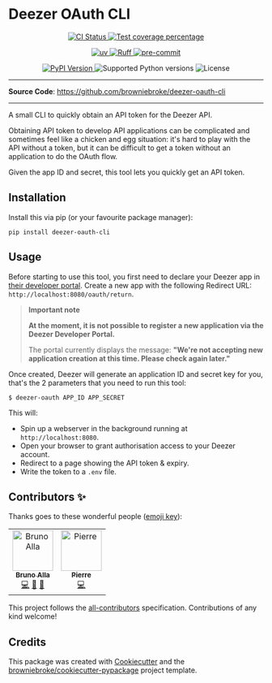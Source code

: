 # Deezer OAuth CLI

<p align="center">
  <a href="https://github.com/browniebroke/deezer-oauth-cli/actions/workflows/ci.yml?query=branch%3Amain">
    <img src="https://img.shields.io/github/actions/workflow/status/browniebroke/deezer-oauth-cli/ci.yml?branch=main&label=CI&logo=github&style=flat-square" alt="CI Status" >
  </a>
  <a href="https://codecov.io/gh/browniebroke/deezer-oauth-cli">
    <img src="https://img.shields.io/codecov/c/github/browniebroke/deezer-oauth-cli.svg?logo=codecov&logoColor=fff&style=flat-square" alt="Test coverage percentage">
  </a>
</p>
<p align="center">
  <a href="https://github.com/astral-sh/uv">
    <img src="https://img.shields.io/endpoint?url=https://raw.githubusercontent.com/astral-sh/uv/main/assets/badge/v0.json" alt="uv">
  </a>
  <a href="https://github.com/astral-sh/ruff">
    <img src="https://img.shields.io/endpoint?url=https://raw.githubusercontent.com/astral-sh/ruff/main/assets/badge/v2.json" alt="Ruff">
  </a>
  <a href="https://github.com/pre-commit/pre-commit">
    <img src="https://img.shields.io/badge/pre--commit-enabled-brightgreen?logo=pre-commit&logoColor=white&style=flat-square" alt="pre-commit">
  </a>
</p>
<p align="center">
  <a href="https://pypi.org/project/deezer-oauth-cli/">
    <img src="https://img.shields.io/pypi/v/deezer-oauth-cli.svg?logo=python&logoColor=fff&style=flat-square" alt="PyPI Version">
  </a>
  <img src="https://img.shields.io/pypi/pyversions/deezer-oauth-cli.svg?style=flat-square&logo=python&amp;logoColor=fff" alt="Supported Python versions">
  <img src="https://img.shields.io/pypi/l/deezer-oauth-cli.svg?style=flat-square" alt="License">
</p>

---

**Source Code**: <a href="https://github.com/browniebroke/deezer-oauth-cli" target="_blank">https://github.com/browniebroke/deezer-oauth-cli</a>

---

A small CLI to quickly obtain an API token for the Deezer API.

Obtaining API token to develop API applications can be complicated and sometimes feel like a chicken and egg situation: it's hard to play with the API without a token, but it can be difficult to get a token without an application to do the OAuth flow.

Given the app ID and secret, this tool lets you quickly get an API token.

## Installation

Install this via pip (or your favourite package manager):

`pip install deezer-oauth-cli`

## Usage

Before starting to use this tool, you first need to declare your Deezer app in [their developer portal](https://developers.deezer.com). Create a new app with the following Redirect URL: `http://localhost:8080/oauth/return`.

> **Important note**
>
> **At the moment, it is not possible to register a new application via the Deezer Developer Portal.**
>
> The portal currently displays the message:
> **"We're not accepting new application creation at this time. Please check again later."**

Once created, Deezer will generate an application ID and secret key for you, that's the 2 parameters that you need to run this tool:

```shell
$ deezer-oauth APP_ID APP_SECRET
```

This will:

- Spin up a webserver in the background running at `http://localhost:8080`.
- Open your browser to grant authorisation access to your Deezer account.
- Redirect to a page showing the API token & expiry.
- Write the token to a `.env` file.

## Contributors ✨

Thanks goes to these wonderful people ([emoji key](https://allcontributors.org/docs/en/emoji-key)):

<!-- prettier-ignore-start -->
<!-- ALL-CONTRIBUTORS-LIST:START - Do not remove or modify this section -->
<!-- prettier-ignore-start -->
<!-- markdownlint-disable -->
<table>
  <tbody>
    <tr>
      <td align="center"><a href="https://browniebroke.com/"><img src="https://avatars.githubusercontent.com/u/861044?v=4?s=80" width="80px;" alt="Bruno Alla"/><br /><sub><b>Bruno Alla</b></sub></a><br /><a href="https://github.com/browniebroke/deezer-oauth-cli/commits?author=browniebroke" title="Code">💻</a> <a href="#ideas-browniebroke" title="Ideas, Planning, & Feedback">🤔</a> <a href="https://github.com/browniebroke/deezer-oauth-cli/commits?author=browniebroke" title="Documentation">📖</a></td>
      <td align="center"><a href="https://github.com/prndrbr"><img src="https://avatars.githubusercontent.com/u/96344856?v=4?s=80" width="80px;" alt="Pierre"/><br /><sub><b>Pierre</b></sub></a><br /><a href="https://github.com/browniebroke/deezer-oauth-cli/commits?author=prndrbr" title="Code">💻</a></td>
    </tr>
  </tbody>
</table>

<!-- markdownlint-restore -->
<!-- prettier-ignore-end -->

<!-- ALL-CONTRIBUTORS-LIST:END -->
<!-- prettier-ignore-end -->

This project follows the [all-contributors](https://github.com/all-contributors/all-contributors) specification. Contributions of any kind welcome!

## Credits

This package was created with
[Cookiecutter](https://github.com/audreyr/cookiecutter) and the
[browniebroke/cookiecutter-pypackage](https://github.com/browniebroke/cookiecutter-pypackage)
project template.
